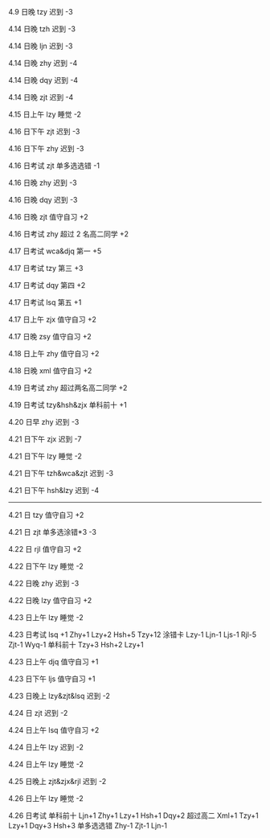 4.9 日晚 tzy 迟到 -3

4.14 日晚 tzh 迟到 -3

4.14 日晚 ljn 迟到 -3

4.14 日晚 zhy 迟到 -4

4.14 日晚 dqy 迟到 -4

4.14 日晚 zjt 迟到 -4

4.15 日上午 lzy 睡觉 -2

4.16 日下午 zjt 迟到 -3

4.16 日下午 zhy 迟到 -3

4.16 日考试 zjt 单多选选错 -1

4.16 日晚 zhy 迟到 -3

4.16 日晚 dqy 迟到 -3

4.16 日晚 zjt 值守自习 +2

4.16 日考试 zhy 超过 2 名高二同学 +2

4.17 日考试 wca&djq 第一 +5

4.17 日考试 tzy 第三 +3

4.17 日考试 dqy 第四 +2

4.17 日考试 lsq 第五 +1

4.17 日上午 zjx 值守自习 +2

4.17 日晚 zsy 值守自习 +2

4.18 日上午 zhy 值守自习 +2

4.18 日晚 xml 值守自习 +2

4.19 日考试 zhy 超过两名高二同学 +2

4.19 日考试 tzy&hsh&zjx 单科前十 +1

4.20 日早 zhy 迟到 -3

4.21 日下午 zjx 迟到 -7

4.21 日下午 lzy 睡觉 -2

4.21 日下午 tzh&wca&zjt 迟到 -3

4.21 日下午 hsh&lzy 迟到 -4

---

4.21 日 tzy 值守自习 +2

4.21 日 zjt 单多选涂错\*3 -3

4.22 日 rjl 值守自习 +2

4.22 日下午 lzy 睡觉 -2

4.22 日晚 zhy 迟到 -3

4.22 日晚 lzy 值守自习 +2

4.23 日上午 lzy 睡觉 -2

4.23 日考试 lsq +1
Zhy+1
Lzy+2
Hsh+5
Tzy+12
涂错卡
Lzy-1
Ljn-1
Ljs-1
Rjl-5
Zjt-1
Wyq-1
单科前十
Tzy+3
Hsh+2
Lzy+1

4.23 日上午 djq 值守自习 +1

4.23 日下午 ljs 值守自习 +1

4.23 日晚上 lzy&zjt&lsq 迟到 -2

4.24 日 zjt 迟到 -2

4.24 日上午 lsq 值守自习 +2

4.24 日上午 lzy 迟到 -2

4.24 日上午 lzy 睡觉 -2

4.25 日晚上 zjt&zjx&rjl 迟到 -2

4.26 日上午 lzy 睡觉 -2

4.26 日考试
单科前十
Ljn+1
Zhy+1
Lzy+1
Hsh+1
Dqy+2
超过高二
Xml+1
Tzy+1
Lzy+1
Dqy+3
Hsh+3
单多选选错
Zhy-1
Zjt-1
Ljn-1